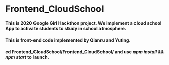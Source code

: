 # Frontend_CloudSchool

#### This is 2020 Google Girl Hackthon project. We implement a cloud school App to activate students to study in school atmosphere.

#### This is front-end code implemented by Qianru and Yuting. 

#### cd Frontend_CloudSchool/Frontend_CloudSchool/ and use *npm install && npm start* to launch.
